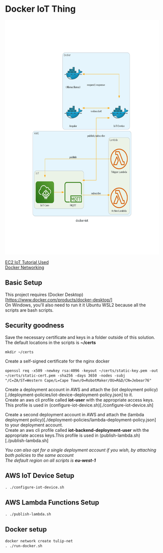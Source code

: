 # Docker IoT Thing

<img src="./iot-angular/src/assets/docker-iot.png" width="768" height="768" />

[EC2 IoT Tutorial Used](https://docs.aws.amazon.com/iot/latest/developerguide/creating-a-virtual-thing.html)  
[Docker Networking](https://www.tutorialworks.com/container-networking/)

## Basic Setup
This project requires (Docker Desktop)[https://www.docker.com/products/docker-desktop/]  
On Windows, you'll also need to run it it Ubuntu WSL2 because all the scripts are bash scripts.  

## Security goodness
Save the necessary certificate and keys in a folder outside of this solution.  
The default locations in the scripts is **~/certs**  
```
mkdir ~/certs
```
Create a self-signed certificate for the nginx docker  
```
openssl req -x509 -newkey rsa:4096 -keyout ~/certs/static-key.pem -out ~/certs/static-cert.pem -sha256 -days 3650 -nodes -subj "/C=ZA/ST=Western Cape/L=Cape Town/O=RobotMaker/OU=R&D/CN=Jebear76"
```

Create a deployment account in AWS and attach the (iot deployment policy)[./deployment-policies/iot-device-deployment-policy.json] to it.  
Create an aws cli profile called **iot-user** with the appropriate access keys. This profile is used in (configure-iot-device.sh)[./configure-iot-device.sh]

Create a second deployment account in AWS and attach the (lambda deployment policy)[./deployment-policies/lambda-deployment-policy.json] to your deployment account.  
Create an aws cli profile called **iot-backend-deployment-user** with the appropriate access keys.This profile is used in (publish-lambda.sh)[./publish-lambda.sh]  

_You can also opt for a single deployment account if you wish, by attaching both policies to the same account_  
_The default region on all scripts is **eu-west-1**_

## AWS IoT Device Setup
```
. ./configure-iot-device.sh
```
## AWS Lambda Functions Setup
```
. ./publish-lambda.sh
```
## Docker setup
```
docker network create tulip-net
. ./run-docker.sh
```
